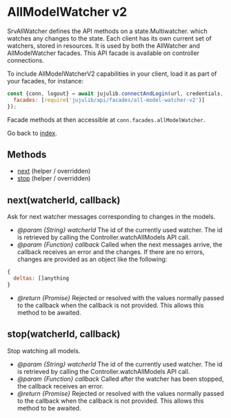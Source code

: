 <!---
NOTE: this file has been generated by the doc command in js-libjuju
on Tue 2018/11/27 16:23:13 UTC. Do not manually edit this file.
--->
# AllModelWatcher v2

SrvAllWatcher defines the API methods on a state.Multiwatcher. which watches
  any changes to the state. Each client has its own current set of watchers,
  stored in resources. It is used by both the AllWatcher and AllModelWatcher
  facades.
This API facade is available on controller connections.

To include AllModelWatcherV2 capabilities in your client, load it as
part of your facades, for instance:
```javascript
const {conn, logout} = await jujulib.connectAndLogin(url, credentials, {
  facades: [require('jujulib/api/facades/all-model-watcher-v2')]
});
```
Facade methods at then accessible at `conn.facades.allModelWatcher`.

Go back to [index](index.md).

## Methods
- [next](#nextwatcherId-callback) (helper / overridden)
- [stop](#stopwatcherId-callback) (helper / overridden)

## next(watcherId, callback)

Ask for next watcher messages corresponding to changes in the models.

- *@param {String} watcherId* The id of the currently used watcher. The id is
  retrieved by calling the Controller.watchAllModels API call.
- *@param {Function} callback* Called when the next messages arrive, the
  callback receives an error and the changes. If there are no errors,
  changes are provided as an object like the following:
```javascript
{
  deltas: []anything
}
```
- *@return {Promise}* Rejected or resolved with the values normally passed to
  the callback when the callback is not provided.
  This allows this method to be awaited.


## stop(watcherId, callback)

Stop watching all models.

- *@param {String} watcherId* The id of the currently used watcher. The id is
  retrieved by calling the Controller.watchAllModels API call.
- *@param {Function} callback* Called after the watcher has been stopped, the
  callback receives an error.
- *@return {Promise}* Rejected or resolved with the values normally passed to
  the callback when the callback is not provided.
  This allows this method to be awaited.
